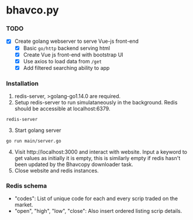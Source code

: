 # bhavco.py

### TODO
- [x] Create golang webserver to serve Vue-js front-end
    - [x] Basic `go/http` backend serving html
    - [x] Create Vue js front-end with bootstrap UI
    - [x] Use axios to load data from `/get`
    - [x] Add filtered searching ability to app

### Installation
1. redis-server, >golang-go1.14.0 are required.
2. Setup redis-server to run simulataneously in the background. Redis should be accessible at localhost:6379.
```
redis-server
```
3. Start golang server
```
go run main/server.go
```
4. Visit http://localhost:3000 and interact with website. Input a keyword to get values as initially it is empty, this is similarly empty if redis hasn't been updated by the Bhavcopy downloader task.
5. Close website and redis instances.

### Redis schema
- "codes": List of unique code for each and every scrip traded on the market.
- "open", "high", "low", "close": Also insert ordered listing scrip details.
